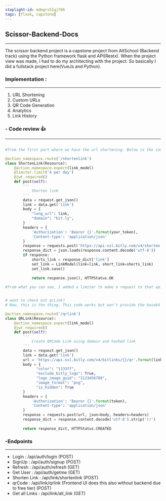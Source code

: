 ```yaml
---
stoplight-id: mdmgrs51gj786
tags: [flask, capstone]
---
```


## Scissor-Backend-Docs
_______________________

The scissor backend project is a capstone project from AltSchool (Backend track) using the Python framework flask and API(Restx).
When the project view was made, I had to do my architecting with the project. So basically I did a fullstack project here(VueJs and Python).

### Implementation :
___________________

1. URL Shortening
2. Custom URLs
3. QR Code Generation
4. Analytics
5. Link History

### - Code review 👍
________________

```python

#from the first part where we have the url shortening. Below is the code with a simple integration.

@action_namespace.route('/shortenlink')
class ShortenLink(Resource):
    @action_namespace.expect(link_model)
    @limiter.limit('4 per day')
    @jwt_required()
    def post(self):
        '''
            Shorten link
        '''
        data = request.get_json()
        link = data.get('link')
        body = {
            "long_url": link,
            "domain": "bit.ly",
        }
        headers = {
            'Authorization': 'Bearer {}'.format(your_token),
            'Content-type': 'application/json'
        }
        response = requests.post('https://api-ssl.bitly.com/v4/shorten', json=body, headers=headers)
        response_dict = json.loads(response.content.decode('utf-8'))
        if response:
            shorts_link = response_dict['link']
            set_link = LinkModel(link=link, short_link=shorts_link)
            set_link.save()
        
            return response.json(), HTTPStatus.OK
            
#from what you can see, I added a limiter to make a request to that api four(4) per day since i'm running on free tier
```

```python

# want to check out qrLink?
# Now, this is the thing. This code works but won't provide the base64 image; string you need due to running on free tier, but reading the code and json body you will know this is right ...

@action_namespace.route('/qrlink')
class QRLink(Resource):
    @action_namespace.expect(link_model)
    @jwt_required()
    def post(self):
        '''
            Create QRCode Link using domain and hashed link
        '''
        data = request.get_json()
        link = data.get('link')
        url = 'https://api-ssl.bitly.com/v4/bitlinks/{}/qr'.format(link)
        body = {
              "color": "1133ff",
              "exclude_bitly_logo": True,
              "logo_image_guid": "I123456789",
              "image_format": "png",
              "is_hidden": True
        }
        headers = {
            'Authorization': 'Bearer {}'.format(token),
            'Content-type': 'application/json'
        }
        response = requests.post(url, json=body, headers=headers)
        response_dict = response.content.decode('utf-8').strip('()')
        
        return response_dict, HTTPStatus.CREATED
```

### -Endpoints
______________

- Login : /api/auth/login (POST)
- SignUp : /api/auth/signup (POST)
- Refresh : /api/auth/refresh (GET)
- Get User : /api/auth/getme (GET)
- Shorten Link : /api/link/shortenlink (POST)
- qrCode : /api/link/qrlink (Frontend UI does this also without backend due to free tier) (POST)
- Get all Links : /api/link/all_link (GET)